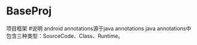 # BaseProj
项目框架
#说明
android annotations源于java annotations
java annotations中包含三种类型：SourceCode、Class、Runtime。
